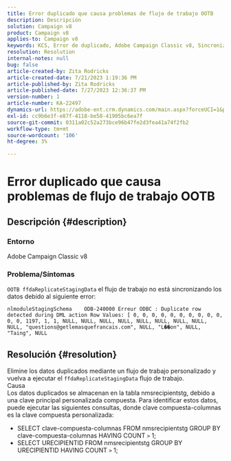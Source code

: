 ```yaml
---
title: Error duplicado que causa problemas de flujo de trabajo OOTB
description: Descripción
solution: Campaign v8
product: Campaign v8
applies-to: Campaign v8
keywords: KCS, Error de duplicado, Adobe Campaign Classic v8, Sincronización de datos
resolution: Resolution
internal-notes: null
bug: false
article-created-by: Zita Rodricks
article-created-date: 7/21/2023 1:19:36 PM
article-published-by: Zita Rodricks
article-published-date: 7/27/2023 12:36:37 PM
version-number: 1
article-number: KA-22497
dynamics-url: https://adobe-ent.crm.dynamics.com/main.aspx?forceUCI=1&pagetype=entityrecord&etn=knowledgearticle&id=7bfa0e37-c927-ee11-9966-6045bd0065b6
exl-id: cc9b6e3f-e87f-4118-be58-41905bc6ea7f
source-git-commit: 0311a02c52a273bce96b47fe2d3fea41a74f2fb2
workflow-type: tm+mt
source-wordcount: '106'
ht-degree: 3%

---
```


# Error duplicado que causa problemas de flujo de trabajo OOTB

## Descripción {#description}


### Entorno

Adobe Campaign Classic v8

### Problema/Síntomas

`OOTB ffdaReplicateStagingData` el flujo de trabajo no está sincronizando los datos debido al siguiente error:

`nlmoduleStagingSchema    ODB-240000 Erreur ODBC : Duplicate row detected during DML action Row Values: [ 0, 0, 0, 0, 0, 0, 0, 0, 0, 0, 0, 0, 1197, 1, 1, NULL, NULL, NULL, NULL, NULL, NULL, NULL, NULL, NULL, "questions@getlemasquefrancais.com", NULL, "L��on", NULL, "Taing", NULL`




## Resolución {#resolution}


Elimine los datos duplicados mediante un flujo de trabajo personalizado y vuelva a ejecutar el `ffdaReplicateStagingData` flujo de trabajo.
<br>Causa <br>
Los datos duplicados se almacenan en la tabla nmsrecipientstg, debido a una clave principal personalizada compuesta. Para identificar estos datos, puede ejecutar las siguientes consultas, donde clave compuesta-columnas es la clave compuesta personalizada:

- SELECT clave-compuesta-columnas FROM nmsrecipientstg GROUP BY clave-compuesta-columnas HAVING COUNT `>`  1;
- SELECT URECIPIENTID FROM nmsrecipientstg GROUP BY URECIPIENTID HAVING COUNT `>`  1;

